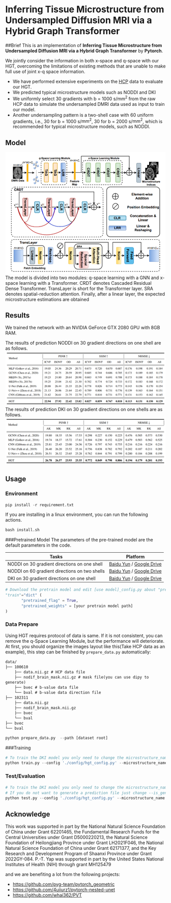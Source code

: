 # Inferring Tissue Microstructure from Undersampled Diffusion MRI via a Hybrid Graph Transformer
##Brief
This is an implementation of **Inferring Tissue Microstructure from Undersampled Diffusion MRI via a Hybrid Graph Transformer** by **Pytorch**.

We jointly consider the information in both x-space and q-space with our HGT, overcoming the limitations of existing methods that are unable to make full use of joint x-q space information.

- We have performed extensive experiments on the [HCP](https://db.humanconnectome.org/) data to evaluate our HGT.
- We predicted typical microstructure models such as NODDI and DKI
- We uniformly select 30 gradients with b = 1000 s/$\text{mm}^{\text{2}}$ from the raw HCP data to simulate the undersampled DMRI data used as input to train our model.
- Another undersampling pattern is a two-shell case with 60 uniform gradients, i.e., 30 for b = 1000 s/$\text{mm}^{\text{2}}$, 30 for b = 2000 s/$\text{mm}^{\text{2}}$, which is recommended for typical microstructure models, such as NODDI.

## Model
<img src="./misc/model.png" alt="show" style="zoom:90%;" />
The model is divided into two modules: q-space learning with a GNN and x-space learning with a Transformer. CRDT denotes Cascaded Residual Dense Transformer. TransLayer is short for the Transformer layer. SRA denotes spatial-reduction attention. Finally, after a linear layer, the expected microstructure estimations are obtained

## Results
We trained the network with an NVIDIA GeForce GTX 2080 GPU with 8GB RAM.

The results of prediction NODDI on 30 gradient directions on one shell are as follows.
<img src="./misc/result_noddi_30.png" alt="show" style="zoom:90%;" />
The results of prediction DKI on 30 gradient directions on one shells are as follows.
<img src="./misc/result_dki_30.png" alt="show" style="zoom:90%;" />

## Usage
### Environment
```python
pip install -r requirement.txt
```
If you are installing in a linux environment, you can run the following actions.
```python
bash install.sh
```
###Pretrained Model
The parameters of the pre-trained model are the default parameters in the code.

| Tasks                                          | Platform                                                      | 
|------------------------------------------------|---------------------------------------------------------------|
| NODDI on 30 gradient directions on one shell   | [Baidu Yun](https://) / [Google Drive](https://)
| NODDI on 60 gradient directions on two shells  | [Baidu Yun](https://) / [Google Drive](https://) 
| DKI on 30 gradient directions on one shell     | [Baidu Yun](https://) / [Google Drive](https://)

```python
# Download the pretrain model and edit [use model]_config.py about "pretrained_flag" and "pretrained_weights" :
"train"="dict" (
       "pretrained_flag" = True,
       "pretrained_weights" = [your pretrain model path]
)
```
### Data Prepare
Using HGT requires protocol of data is same. If it is not consistent, you can remove the q-Space Learning Module, but the performance will deteriorate. At first, you should organize the images layout like this(Take HCP data as an example), this step can be finished by `prepare_data.py` automatically:

```shell 
data/
├── 100610
    ├── data.nii.gz # HCP data file
    ├── nodif_brain_mask.nii.gz # mask file(you can use dipy to generate)
    ├── bvec # b-value data file
    └── bval # b-value data direction file
├── 102311 
    ├── data.nii.gz
    ├── nodif_brain_mask.nii.gz
    ├── bvec
    └── bval
├── bvec 
└── bval
```

```python
python prepare_data.py  --path [dataset root]
```

###Training
```python
# To train the DKI model you only need to change the microstructure_name
python train.py --config './config/hgt_config.py' --microstructure_name 'NODDI'
```

### Test/Evaluation
```python
# To train the DKI model you only need to change the microstructure_name
# If you do not want to generate a prediction file just change --is_generate_image to False
python test.py --config './config/hgt_config.py' --microstructure_name 'NODDI' --is_generate_image True
```

## Acknowledge
This work was supported in part by the National Natural Science Foundation of China under Grant 62201465,
the Fundamental Research Funds for the Central Universities under Grant D5000220213,
the Natural Science Foundation of Heilongjiang Province under Grant LH2021F046, 
the National Natural Science Foundation of China under Grant 62171377, 
and the Key Research and Development Program of Shaanxi Province under Grant 2022GY-084. P.-T. Yap was supported in part by the United States National Institutes of Health (NIH) through grant MH125479

and we are benefiting a lot from the following projects:

- https://github.com/pyg-team/pytorch_geometric
- https://github.com/4uiiurz1/pytorch-nested-unet
- https://github.com/whai362/PVT